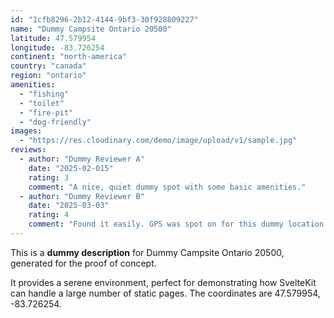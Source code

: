```yaml
---
id: "1cfb8296-2b12-4144-9bf3-30f928809227"
name: "Dummy Campsite Ontario 20500"
latitude: 47.579954
longitude: -83.726254
continent: "north-america"
country: "canada"
region: "ontario"
amenities:
  - "fishing"
  - "toilet"
  - "fire-pit"
  - "dog-friendly"
images:
  - "https://res.cloudinary.com/demo/image/upload/v1/sample.jpg"
reviews:
  - author: "Dummy Reviewer A"
    date: "2025-02-015"
    rating: 3
    comment: "A nice, quiet dummy spot with some basic amenities."
  - author: "Dummy Reviewer B"
    date: "2025-03-03"
    rating: 4
    comment: "Found it easily. GPS was spot on for this dummy location."
---
```


This is a **dummy description** for Dummy Campsite Ontario 20500, generated for the proof of concept.

It provides a serene environment, perfect for demonstrating how SvelteKit can handle a large number of static pages. The coordinates are 47.579954, -83.726254.
